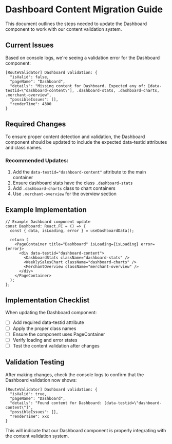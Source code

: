 
# Dashboard Content Migration Guide

This document outlines the steps needed to update the Dashboard component to work with our content validation system.

## Current Issues

Based on console logs, we're seeing a validation error for the Dashboard component:

```
[RouteValidator] Dashboard validation: {
  "isValid": false,
  "pageName": "Dashboard",
  "details": "Missing content for Dashboard. Expected any of: [data-testid=\"dashboard-content\"], .dashboard-stats, .dashboard-charts, .merchant-overview",
  "possibleIssues": [],
  "renderTime": 4300
}
```

## Required Changes

To ensure proper content detection and validation, the Dashboard component should be updated to include the expected data-testid attributes and class names.

### Recommended Updates:

1. Add the `data-testid="dashboard-content"` attribute to the main container
2. Ensure dashboard stats have the class `.dashboard-stats`
3. Add `.dashboard-charts` class to chart containers
4. Use `.merchant-overview` for the overview section

## Example Implementation

```tsx
// Example Dashboard component update
const Dashboard: React.FC = () => {
  const { data, isLoading, error } = useDashboardData();
  
  return (
    <PageContainer title="Dashboard" isLoading={isLoading} error={error}>
      <div data-testid="dashboard-content">
        <DashboardStats className="dashboard-stats" />
        <WeeklySalesChart className="dashboard-charts" />
        <MerchantOverview className="merchant-overview" />
      </div>
    </PageContainer>
  );
};
```

## Implementation Checklist

When updating the Dashboard component:

- [ ] Add required data-testid attribute
- [ ] Apply the proper class names
- [ ] Ensure the component uses PageContainer
- [ ] Verify loading and error states
- [ ] Test the content validation after changes

## Validation Testing

After making changes, check the console logs to confirm that the Dashboard validation now shows:

```
[RouteValidator] Dashboard validation: {
  "isValid": true,
  "pageName": "Dashboard",
  "details": "Found content for Dashboard: [data-testid=\"dashboard-content\"]",
  "possibleIssues": [],
  "renderTime": xxx
}
```

This will indicate that our Dashboard component is properly integrating with the content validation system.
